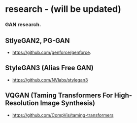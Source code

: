 # research - (will be updated)

### GAN research.


## StlyeGAN2, PG-GAN

- https://github.com/genforce/genforce.

## StyleGAN3 (Alias Free GAN)

- https://github.com/NVlabs/stylegan3

## VQGAN (Taming Transformers For High-Resolution Image Synthesis)

- https://github.com/CompVis/taming-transformers
